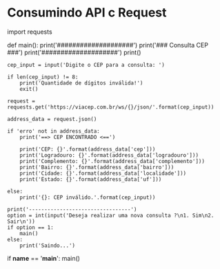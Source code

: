 # Consumindo API c Request
import requests

def main():
	print('####################')
	print('### Consulta CEP ###')
	print('####################')
	print()

	cep_input = input('Digite o CEP para a consulta: ')

	if len(cep_input) != 8:
		print('Quantidade de dígitos inválida!')
		exit()

	request = requests.get('https://viacep.com.br/ws/{}/json/'.format(cep_input))

	address_data = request.json()

	if 'erro' not in address_data:
		print('==> CEP ENCONTRADO <==')
		
		print('CEP: {}'.format(address_data['cep']))
		print('Logradouro: {}'.format(address_data['logradouro']))
		print('Complemento: {}'.format(address_data['complemento']))
		print('Bairro: {}'.format(address_data['bairro']))
		print('Cidade: {}'.format(address_data['localidade']))
		print('Estado: {}'.format(address_data['uf']))
		
	else:
		print('{}: CEP inválido.'.format(cep_input))

	print('---------------------------------')
	option = int(input('Deseja realizar uma nova consulta ?\n1. Sim\n2. Sair\n'))
	if option == 1:
		main()
	else:
		print('Saindo...')

if __name__ == '__main__':
	main()
